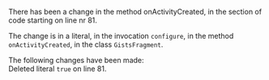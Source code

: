 There has been a change in the method onActivityCreated, in the section of code starting on line nr 81.
  
The change is in a literal, in the invocation ```configure```, in the method ```onActivityCreated```, in the class ```GistsFragment```.
  
The following changes have been made:  
Deleted literal ```true``` on line 81.  
